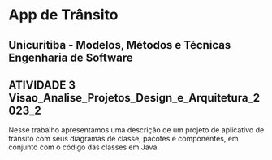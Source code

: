 # App de Trânsito
## Unicuritiba - Modelos, Métodos e Técnicas Engenharia de Software

## ATIVIDADE 3 Visao_Analise_Projetos_Design_e_Arquitetura_2023_2

Nesse trabalho apresentamos uma descrição de um projeto de aplicativo de trânsito com seus diagramas de classe, pacotes e componentes, em conjunto com o código das classes em Java.
